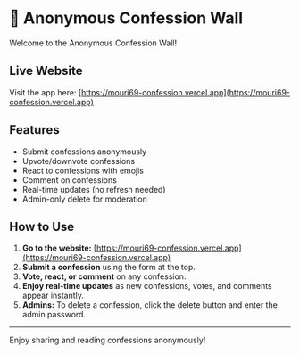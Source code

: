 # 💬 Anonymous Confession Wall

Welcome to the Anonymous Confession Wall!

## Live Website

Visit the app here: [https://mouri69-confession.vercel.app](https://mouri69-confession.vercel.app)

## Features
- Submit confessions anonymously
- Upvote/downvote confessions
- React to confessions with emojis
- Comment on confessions
- Real-time updates (no refresh needed)
- Admin-only delete for moderation

## How to Use
1. **Go to the website:**
   [https://mouri69-confession.vercel.app](https://mouri69-confession.vercel.app)
2. **Submit a confession** using the form at the top.
3. **Vote, react, or comment** on any confession.
4. **Enjoy real-time updates** as new confessions, votes, and comments appear instantly.
5. **Admins:** To delete a confession, click the delete button and enter the admin password.

---

Enjoy sharing and reading confessions anonymously! 